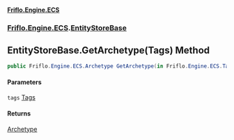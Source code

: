 #### [Friflo.Engine.ECS](index.md 'index')
### [Friflo.Engine.ECS](Friflo.Engine.ECS.md 'Friflo.Engine.ECS').[EntityStoreBase](EntityStoreBase.md 'Friflo.Engine.ECS.EntityStoreBase')

## EntityStoreBase.GetArchetype(Tags) Method

```csharp
public Friflo.Engine.ECS.Archetype GetArchetype(in Friflo.Engine.ECS.Tags tags);
```
#### Parameters

<a name='Friflo.Engine.ECS.EntityStoreBase.GetArchetype(Friflo.Engine.ECS.Tags).tags'></a>

`tags` [Tags](Tags.md 'Friflo.Engine.ECS.Tags')

#### Returns
[Archetype](Archetype.md 'Friflo.Engine.ECS.Archetype')